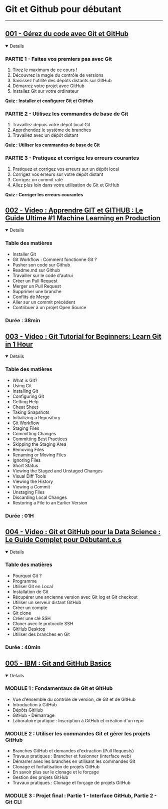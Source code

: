 # **Git et Github pour débutant**

---

## [001 - Gérez du code avec Git et GitHub](https://openclassrooms.com/fr/courses/7162856-gerez-du-code-avec-git-et-github)

<details open>
  <summary>Details</summary>
  <h3><strong>PARTIE 1 - Faites vos premiers pas avec Git</strong></h3>
<ol>
    <li>Tirez le maximum de ce cours !</li>
    <li>Découvrez la magie du contrôle de versions</li>
    <li>Saisissez l'utilité des dépôts distants sur GitHub</li>
    <li>Démarrez votre projet avec GitHub</li>
    <li>Installez Git sur votre ordinateur</li>
</ol>

<p><strong>Quiz : Installer et configurer Git et GitHub</strong></p>

<h3><strong>PARTIE 2 - Utilisez les commandes de base de Git</strong></h3>
<ol>
    <li>Travaillez depuis votre dépôt local Git</li>
    <li>Appréhendez le système de branches</li>
    <li>Travaillez avec un dépôt distant</li>
</ol>

<p><strong>Quiz : Utiliser les commandes de base de Git</strong></p>

<h3><strong>PARTIE 3 - Pratiquez et corrigez les erreurs courantes</strong></h3>
<ol>
    <li>Pratiquez et corrigez vos erreurs sur un dépôt local</li>
    <li>Corrigez vos erreurs sur votre dépôt distant</li>
    <li>Corrigez un commit raté</li>
    <li>Allez plus loin dans votre utilisation de Git et GitHub</li>
</ol>

<p><strong>Quiz : Corriger les erreurs courantes</strong></p>

</details>

## [002 - **Video** : Apprendre GIT et GITHUB : Le Guide Ultime #1 Machine Learning en Production](https://youtu.be/CuEaWutvPa4?si=-PTGr0pDsMXpPBqi)

<details open>
  <summary>Details</summary>
  <h3><strong>Table des matières</strong></h3>
  <ul>
    <li>Installer Git</li>
    <li>Git Workflow : Comment fonctionne Git ?</li>
    <li>Pusher son code sur Github</li>
    <li>Readme.md sur Github</li>
    <li>Travailler sur le code d'autrui</li>
    <li>Créer un Pull Request</li>
    <li>Merger un Pull Request</li>
    <li>Supprimer une branche</li>
    <li>Conflits de Merge</li>
    <li>Aller sur un commit précédent</li>
    <li>Contribuer à un projet Open Source</li>
</ul>
  <h3><strong>Durée : </strong>38min</h3>
</details>

## [003 - **Video** : Git Tutorial for Beginners: Learn Git in 1 Hour](https://youtu.be/8JJ101D3knE?si=eK9NVDmDIVLPnD40)

<details open>
  <summary>Details</summary>
  <h3><strong>Table des matières</strong></h3>

<ul>
    <li>What is Git?</li>
    <li>Using Git</li>
    <li>Installing Git</li>
    <li>Configuring Git</li>
    <li>Getting Help</li>
    <li>Cheat Sheet</li>
    <li>Taking Snapshots</li>
    <li>Initializing a Repository</li>
    <li>Git Workflow</li>
    <li>Staging Files</li>
    <li>Committing Changes</li>
    <li>Committing Best Practices</li>
    <li>Skipping the Staging Area</li>
    <li>Removing Files</li>
    <li>Renaming or Moving Files</li>
    <li>Ignoring Files</li>
    <li>Short Status</li>
    <li>Viewing the Staged and Unstaged Changes</li>
    <li>Visual Diff Tools</li>
    <li>Viewing the History</li>
    <li>Viewing a Commit</li>
    <li>Unstaging Files</li>
    <li>Discarding Local Changes</li>
    <li>Restoring a File to an Earlier Version</li>
</ul>
  <h3><strong>Durée : </strong>01H</h3>
</details>

## [004 - **Video** : Git et GitHub pour la Data Science : Le Guide Complet pour Débutant.e.s](https://youtu.be/xwFj6WCJW0I?si=k2b-4S1qcLgyNecZ)

<details open>
  <summary>Details</summary>
    <h3><strong>Table des matières</strong></h3>

<ul>
    <li>Pourquoi Git ?</li>
    <li>Programme</li>
    <li>Utiliser Git en Local</li>
    <li>Installation de Git</li>
    <li>Récupérer une ancienne version avec Git log et Git checkout</li>
    <li>Utiliser un serveur distant GitHub</li>
    <li>Créer un compte</li>
    <li>Git clone</li>
    <li>Créer une clé SSH</li>
    <li>Cloner avec le protocole SSH</li>
    <li>GitHub Desktop</li>
    <li>Utiliser des branches en Git</li>
</ul>

  <h3><strong>Durée : </strong>40min</h3>
</details>

## [005 - IBM : Git and GitHub Basics](https://www.edx.org/learn/github/ibm-git-and-github-basics)

<details open>
  <summary>Details</summary>
<h3><strong>MODULE 1 : Fondamentaux de Git et GitHub</strong></h3>
<ul>
    <li>Vue d'ensemble du contrôle de version, de Git et de GitHub</li>
    <li>Introduction à GitHub</li>
    <li>Dépôts GitHub</li>
    <li>GitHub - Démarrage</li>
    <li>Laboratoire pratique : Inscription à GitHub et création d'un repo</li>
</ul>

<h3><strong>MODULE 2 : Utiliser les commandes Git et gérer les projets GitHub</strong></h3>
<ul>
    <li>Branches GitHub et demandes d'extraction (Pull Requests)</li>
    <li>Travaux pratiques : Brancher et fusionner (interface web)</li>
    <li>Démarrer avec les branches en utilisant les commandes Git</li>
    <li>Clonage et forfaitisation de projets GitHub</li>
    <li>En savoir plus sur le clonage et le forçage</li>
    <li>Gestion des projets GitHub</li>
    <li>Travaux pratiques : Clonage et forçage de projets GitHub</li>
</ul>

<h3><strong>MODULE 3 : Projet final : Partie 1 - Interface GitHub, Partie 2 - Git CLI</strong></h3>

</details>